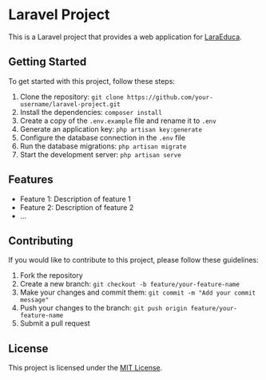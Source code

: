 # Laravel Project

This is a Laravel project that provides a web application for [LaraEduca](https://www.laraeduca.com).

## Getting Started

To get started with this project, follow these steps:

1. Clone the repository: `git clone https://github.com/your-username/laravel-project.git`
2. Install the dependencies: `composer install`
3. Create a copy of the `.env.example` file and rename it to `.env`
4. Generate an application key: `php artisan key:generate`
5. Configure the database connection in the `.env` file
6. Run the database migrations: `php artisan migrate`
7. Start the development server: `php artisan serve`

## Features

- Feature 1: Description of feature 1
- Feature 2: Description of feature 2
- ...

## Contributing

If you would like to contribute to this project, please follow these guidelines:

1. Fork the repository
2. Create a new branch: `git checkout -b feature/your-feature-name`
3. Make your changes and commit them: `git commit -m "Add your commit message"`
4. Push your changes to the branch: `git push origin feature/your-feature-name`
5. Submit a pull request

## License

This project is licensed under the [MIT License](LICENSE).